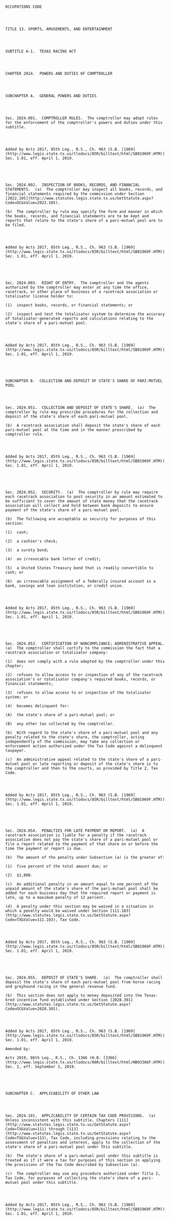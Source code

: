 ﻿
    
    
    	
    					
    
    
    OCCUPATIONS CODE
    
      
    
    
    TITLE 13. SPORTS, AMUSEMENTS, AND ENTERTAINMENT
    
      
    
    
    SUBTITLE A-1.  TEXAS RACING ACT
    
      
    
    
    CHAPTER 2024.  POWERS AND DUTIES OF COMPTROLLER
    
      
    
    
    SUBCHAPTER A.  GENERAL POWERS AND DUTIES
    
      
    
    
    Sec. 2024.001.  COMPTROLLER RULES.  The comptroller may adopt rules for the enforcement of the comptroller's powers and duties under this subtitle.
    
    
    
    
    Added by Acts 2017, 85th Leg., R.S., Ch. 963 (S.B. [1969](http://www.legis.state.tx.us/tlodocs/85R/billtext/html/SB01969F.HTM)), Sec. 1.01, eff. April 1, 2019.
    
    
    
    
    
    Sec. 2024.002.  INSPECTION OF BOOKS, RECORDS, AND FINANCIAL STATEMENTS.  (a)  The comptroller may inspect all books, records, and financial statements required by the commission under Section [2022.105](http://www.statutes.legis.state.tx.us/GetStatute.aspx?Code=OC&Value=2022.105).
    
    (b)  The comptroller by rule may specify the form and manner in which the books, records, and financial statements are to be kept and reports that relate to the state's share of a pari-mutuel pool are to be filed.
    
    
    
    
    Added by Acts 2017, 85th Leg., R.S., Ch. 963 (S.B. [1969](http://www.legis.state.tx.us/tlodocs/85R/billtext/html/SB01969F.HTM)), Sec. 1.01, eff. April 1, 2019.
    
    
    
    
    
    Sec. 2024.003.  RIGHT OF ENTRY.  The comptroller and the agents authorized by the comptroller may enter at any time the office, racetrack, or other place of business of a racetrack association or totalisator license holder to:
    
    (1)  inspect books, records, or financial statements; or
    
    (2)  inspect and test the totalisator system to determine the accuracy of totalisator-generated reports and calculations relating to the state's share of a pari-mutuel pool. 
    
    
    
    
    Added by Acts 2017, 85th Leg., R.S., Ch. 963 (S.B. [1969](http://www.legis.state.tx.us/tlodocs/85R/billtext/html/SB01969F.HTM)), Sec. 1.01, eff. April 1, 2019.
    
    
    
    
    
    SUBCHAPTER B.  COLLECTION AND DEPOSIT OF STATE'S SHARE OF PARI-MUTUEL POOL
    
      
    
    
    Sec. 2024.051.  COLLECTION AND DEPOSIT OF STATE'S SHARE.  (a)  The comptroller by rule may prescribe procedures for the collection and deposit of the state's share of each pari-mutuel pool.
    
    (b)  A racetrack association shall deposit the state's share of each pari-mutuel pool at the time and in the manner prescribed by comptroller rule.
    
    
    
    
    Added by Acts 2017, 85th Leg., R.S., Ch. 963 (S.B. [1969](http://www.legis.state.tx.us/tlodocs/85R/billtext/html/SB01969F.HTM)), Sec. 1.01, eff. April 1, 2019.
    
    
    
    
    
    Sec. 2024.052.  SECURITY.  (a)  The comptroller by rule may require each racetrack association to post security in an amount estimated to be sufficient to cover the amount of state money that the racetrack association will collect and hold between bank deposits to ensure payment of the state's share of a pari-mutuel pool.
    
    (b)  The following are acceptable as security for purposes of this section:
    
    (1)  cash;
    
    (2)  a cashier's check;
    
    (3)  a surety bond;
    
    (4)  an irrevocable bank letter of credit;
    
    (5)  a United States Treasury bond that is readily convertible to cash; or
    
    (6)  an irrevocable assignment of a federally insured account in a bank, savings and loan institution, or credit union.
    
    
    
    
    Added by Acts 2017, 85th Leg., R.S., Ch. 963 (S.B. [1969](http://www.legis.state.tx.us/tlodocs/85R/billtext/html/SB01969F.HTM)), Sec. 1.01, eff. April 1, 2019.
    
    
    
    
    
    Sec. 2024.053.  CERTIFICATION OF NONCOMPLIANCE; ADMINISTRATIVE APPEAL.  (a)  The comptroller shall certify to the commission the fact that a racetrack association or totalisator company:
    
    (1)  does not comply with a rule adopted by the comptroller under this chapter;
    
    (2)  refuses to allow access to or inspection of any of the racetrack association's or totalisator company's required books, records, or financial statements;
    
    (3)  refuses to allow access to or inspection of the totalisator system; or
    
    (4)  becomes delinquent for:
    
    (A)  the state's share of a pari-mutuel pool; or
    
    (B)  any other tax collected by the comptroller.
    
    (b)  With regard to the state's share of a pari-mutuel pool and any penalty related to the state's share, the comptroller, acting independently of the commission, may take any collection or enforcement action authorized under the Tax Code against a delinquent taxpayer.
    
    (c)  An administrative appeal related to the state's share of a pari-mutuel pool or late reporting or deposit of the state's share is to the comptroller and then to the courts, as provided by Title 2, Tax Code.
    
    
    
    
    Added by Acts 2017, 85th Leg., R.S., Ch. 963 (S.B. [1969](http://www.legis.state.tx.us/tlodocs/85R/billtext/html/SB01969F.HTM)), Sec. 1.01, eff. April 1, 2019.
    
    
    
    
    
    Sec. 2024.054.  PENALTIES FOR LATE PAYMENT OR REPORT.  (a)  A racetrack association is liable for a penalty if the racetrack association does not pay the state's share of a pari-mutuel pool or file a report related to the payment of that share on or before the time the payment or report is due.
    
    (b)  The amount of the penalty under Subsection (a) is the greater of:
    
    (1)  five percent of the total amount due; or
    
    (2)  $1,000.
    
    (c)  An additional penalty in an amount equal to one percent of the unpaid amount of the state's share of the pari-mutuel pool shall be added for each business day that the required report or payment is late, up to a maximum penalty of 12 percent.
    
    (d)  A penalty under this section may be waived in a situation in which a penalty would be waived under Section [111.103](http://www.statutes.legis.state.tx.us/GetStatute.aspx?Code=TX&Value=111.103), Tax Code.
    
    
    
    
    Added by Acts 2017, 85th Leg., R.S., Ch. 963 (S.B. [1969](http://www.legis.state.tx.us/tlodocs/85R/billtext/html/SB01969F.HTM)), Sec. 1.01, eff. April 1, 2019.
    
    
    
    
    
    Sec. 2024.055.  DEPOSIT OF STATE'S SHARE.  (a)  The comptroller shall deposit the state's share of each pari-mutuel pool from horse racing and greyhound racing in the general revenue fund.
    
    (b)  This section does not apply to money deposited into the Texas-bred incentive fund established under Section [2028.301](http://www.statutes.legis.state.tx.us/GetStatute.aspx?Code=OC&Value=2028.301).
    
    
    
    
    Added by Acts 2017, 85th Leg., R.S., Ch. 963 (S.B. [1969](http://www.legis.state.tx.us/tlodocs/85R/billtext/html/SB01969F.HTM)), Sec. 1.01, eff. April 1, 2019.
    
    Amended by: 
    
    Acts 2019, 86th Leg., R.S., Ch. 1366 (H.B. [3366](http://www.legis.state.tx.us/tlodocs/86R/billtext/html/HB03366F.HTM)), Sec. 2, eff. September 1, 2019.
    
    
    
    
    
    SUBCHAPTER C.  APPLICABILITY OF OTHER LAW
    
      
    
    
    Sec. 2024.101.  APPLICABILITY OF CERTAIN TAX CODE PROVISIONS.  (a)  Unless inconsistent with this subtitle, Chapters [111](http://www.statutes.legis.state.tx.us/GetStatute.aspx?Code=TX&Value=111) through [113](http://www.statutes.legis.state.tx.us/GetStatute.aspx?Code=TX&Value=113), Tax Code, including provisions relating to the assessment of penalties and interest, apply to the collection of the state's share of a pari-mutuel pool under this subtitle.
    
    (b)  The state's share of a pari-mutuel pool under this subtitle is treated as if it were a tax for purposes of this section in applying the provisions of the Tax Code described by Subsection (a).
    
    (c)  The comptroller may use any procedure authorized under Title 2, Tax Code, for purposes of collecting the state's share of a pari-mutuel pool under this subtitle.
    
    
    
    
    Added by Acts 2017, 85th Leg., R.S., Ch. 963 (S.B. [1969](http://www.legis.state.tx.us/tlodocs/85R/billtext/html/SB01969F.HTM)), Sec. 1.01, eff. April 1, 2019.
    
    
    
    
    				
